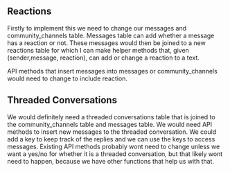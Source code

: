 ## Reactions

Firstly to implement this we need to change our messages and community_channels table. Messages table can add whether a message has a reaction or not. These messages would then be joined to a new reactions table for which I can make helper methods that, given (sender,message, reaction), can add or change a reaction to a text. 

API methods that insert messages into messages or community_channels would need to change to include reaction. 


## Threaded Conversations

We would definitely need a threaded conversations table that is joined to the community_channels table and messages table. 
We would need API methods to insert new messages to the threaded conversation. We could add a key to keep track of the replies and we can use the keys to access messages. Existing API methods probably wont need to change unless we want a yes/no for whether it is a threaded conversation, but that likely wont need to happen, because we have other functions that help us with that. 



